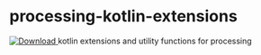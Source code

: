# processing-kotlin-extensions
[ ![Download](https://api.bintray.com/packages/ylegall/maven-libs/processing-kotlin-extensions/images/download.svg) ](https://bintray.com/ylegall/maven-libs/processing-kotlin-extensions/_latestVersion)
kotlin extensions and utility functions for processing
